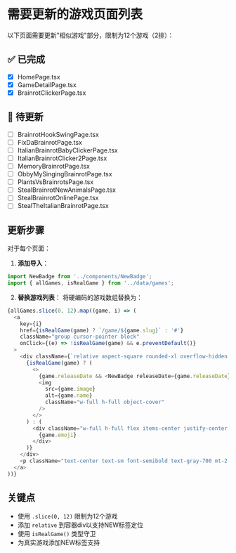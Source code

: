 # 需要更新的游戏页面列表

以下页面需要更新"相似游戏"部分，限制为12个游戏（2排）：

## ✅ 已完成
- [x] HomePage.tsx
- [x] GameDetailPage.tsx  
- [x] BrainrotClickerPage.tsx

## 📝 待更新
- [ ] BrainrotHookSwingPage.tsx
- [ ] FixDaBrainrotPage.tsx
- [ ] ItalianBrainrotBabyClickerPage.tsx
- [ ] ItalianBrainrotClicker2Page.tsx
- [ ] MemoryBrainrotPage.tsx
- [ ] ObbyMySingingBrainrotPage.tsx
- [ ] PlantsVsBrainrotsPage.tsx
- [ ] StealBrainrotNewAnimalsPage.tsx
- [ ] StealBrainrotOnlinePage.tsx
- [ ] StealTheItalianBrainrotPage.tsx

## 更新步骤

对于每个页面：

1. **添加导入**：
```typescript
import NewBadge from '../components/NewBadge';
import { allGames, isRealGame } from '../data/games';
```

2. **替换游戏列表**：
将硬编码的游戏数组替换为：
```typescript
{allGames.slice(0, 12).map((game, i) => (
  <a
    key={i}
    href={isRealGame(game) ? `/game/${game.slug}` : '#'}
    className="group cursor-pointer block"
    onClick={(e) => !isRealGame(game) && e.preventDefault()}
  >
    <div className={`relative aspect-square rounded-xl overflow-hidden border-3 border-gray-300 hover:border-cyan-400 transition-all duration-300 hover:scale-105 shadow-md hover:shadow-xl ${isRealGame(game) ? 'bg-white' : `bg-gradient-to-br ${game.color}`}`}>
      {isRealGame(game) ? (
        <>
          {game.releaseDate && <NewBadge releaseDate={game.releaseDate} />}
          <img
            src={game.image}
            alt={game.name}
            className="w-full h-full object-cover"
          />
        </>
      ) : (
        <div className="w-full h-full flex items-center justify-center text-4xl md:text-5xl">
          {game.emoji}
        </div>
      )}
    </div>
    <p className="text-center text-sm font-semibold text-gray-700 mt-2 truncate">{game.name}</p>
  </a>
))}
```

## 关键点

- 使用 `.slice(0, 12)` 限制为12个游戏
- 添加 `relative` 到容器div以支持NEW标签定位
- 使用 `isRealGame()` 类型守卫
- 为真实游戏添加NEW标签支持

